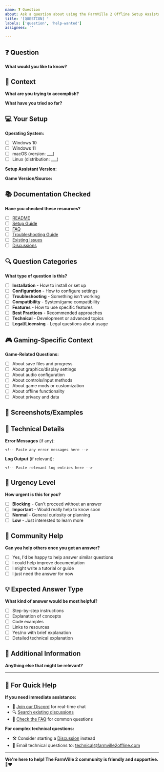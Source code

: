 ```yaml
---
name: ❓ Question
about: Ask a question about using the FarmVille 2 Offline Setup Assistant
title: '[QUESTION] '
labels: ['question', 'help-wanted']
assignees: ''

---
```


## ❓ Question

**What would you like to know?**
<!-- Ask your question clearly and concisely -->

## 🎯 Context

**What are you trying to accomplish?**
<!-- Describe what you're trying to do -->

**What have you tried so far?**
<!-- List the steps you've already taken -->

## 💻 Your Setup

**Operating System:**
- [ ] Windows 10
- [ ] Windows 11  
- [ ] macOS (version: ___)
- [ ] Linux (distribution: ___)

**Setup Assistant Version:**
<!-- e.g., v2.1.0 or "latest" -->

**Game Version/Source:**
<!-- Where did you get the game files? -->

## 📚 Documentation Checked

**Have you checked these resources?**
- [ ] [README](../README.md)
- [ ] [Setup Guide](../docs/SETUP_GUIDE.md)
- [ ] [FAQ](../docs/FAQ.md)
- [ ] [Troubleshooting Guide](../docs/TROUBLESHOOTING.md)
- [ ] [Existing Issues](../../../issues)
- [ ] [Discussions](../../../discussions)

## 🔍 Question Categories

**What type of question is this?**
- [ ] **Installation** - How to install or set up
- [ ] **Configuration** - How to configure settings
- [ ] **Troubleshooting** - Something isn't working
- [ ] **Compatibility** - System/game compatibility
- [ ] **Features** - How to use specific features
- [ ] **Best Practices** - Recommended approaches
- [ ] **Technical** - Development or advanced topics
- [ ] **Legal/Licensing** - Legal questions about usage

## 🎮 Gaming-Specific Context

**Game-Related Questions:**
- [ ] About save files and progress
- [ ] About graphics/display settings
- [ ] About audio configuration
- [ ] About controls/input methods
- [ ] About game mods or customization
- [ ] About offline functionality
- [ ] About privacy and data

## 📸 Screenshots/Examples

<!-- If helpful, add screenshots or examples -->
<!-- You can drag and drop images here -->

## 🔧 Technical Details

**Error Messages** (if any):
```
<!-- Paste any error messages here -->
```

**Log Output** (if relevant):
```
<!-- Paste relevant log entries here -->
```

## 🚨 Urgency Level

**How urgent is this for you?**
- [ ] **Blocking** - Can't proceed without an answer
- [ ] **Important** - Would really help to know soon
- [ ] **Normal** - General curiosity or planning
- [ ] **Low** - Just interested to learn more

## 🤝 Community Help

**Can you help others once you get an answer?**
- [ ] Yes, I'd be happy to help answer similar questions
- [ ] I could help improve documentation
- [ ] I might write a tutorial or guide
- [ ] I just need the answer for now

## 💡 Expected Answer Type

**What kind of answer would be most helpful?**
- [ ] Step-by-step instructions
- [ ] Explanation of concepts
- [ ] Code examples
- [ ] Links to resources
- [ ] Yes/no with brief explanation
- [ ] Detailed technical explanation

## 📝 Additional Information

**Anything else that might be relevant?**
<!-- Add any other context, background information, or details -->

---

## 🎯 For Quick Help

**If you need immediate assistance:**
- 💬 [Join our Discord](https://discord.gg/farmville2offline) for real-time chat
- 🔍 [Search existing discussions](../../../discussions)
- 📖 [Check the FAQ](../docs/FAQ.md) for common questions

**For complex technical questions:**
- 🛠️ Consider starting a [Discussion](../../../discussions) instead
- 📧 Email technical questions to: technical@farmville2offline.com

---

**We're here to help! The FarmVille 2 community is friendly and supportive. 🚜❤️** 